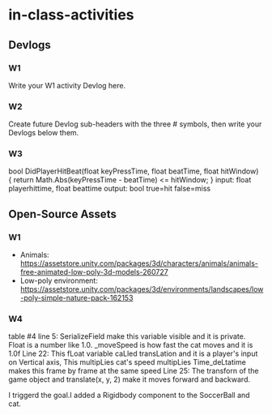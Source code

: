 # in-class-activities
## Devlogs
### W1
Write your W1 activity Devlog here.

### W2
Create future Devlog sub-headers with the three # symbols, then write your Devlogs below them.

### W3
bool DidPlayerHitBeat(float keyPressTime, float beatTime, float hitWindow) 
{
    return Math.Abs(keyPressTime - beatTime) <= hitWindow;
}
input: float playerhittime, float beattime output: bool true=hit false=miss


## Open-Source Assets
### W1
- Animals: https://assetstore.unity.com/packages/3d/characters/animals/animals-free-animated-low-poly-3d-models-260727 
- Low-poly environment: https://assetstore.unity.com/packages/3d/environments/landscapes/low-poly-simple-nature-pack-162153 

### W4
table #4 
line 5: SerializeField make this variable visible and it is private. Float is a number like 1.0. _moveSpeed is how fast the cat moves and it is 1.0f
Line 22: This fLoat variable caLled transLation and it is a player's input on Vertical axis, This multipLies cat's speed multipLies Time_deLtatime makes this frame by frame at the same speed
Line 25: The transforn of the game object and translate(x, y, 2) make it moves forward and backward.

I triggerd the goal.I added a Rigidbody component to the SoccerBall and cat.